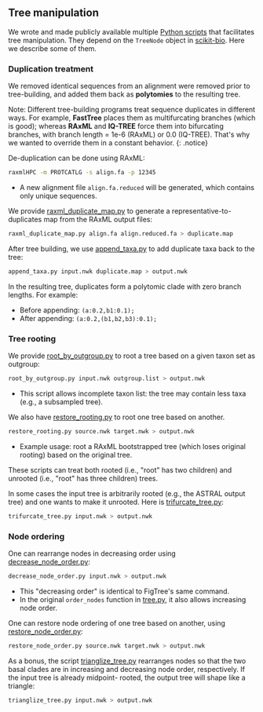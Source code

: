 ## Tree manipulation

We wrote and made publicly available multiple [Python scripts](../code/scripts) that facilitates tree manipulation. They depend on the `TreeNode` object in [scikit-bio](http://scikit-bio.org/). Here we describe some of them.


### Duplication treatment

We removed identical sequences from an alignment were removed prior to tree-building, and added them back as **polytomies** to the resulting tree.

Note: Different tree-building programs treat sequence duplicates in different ways. For example, **FastTree** places them as multifurcating branches (which is good); whereas **RAxML** and **IQ-TREE** force them into bifurcating branches, with branch length = 1e-6 (RAxML) or 0.0 (IQ-TREE). That's why we wanted to override them in a constant behavior.
{: .notice}

De-duplication can be done using RAxML:

```bash
raxmlHPC -m PROTCATLG -s align.fa -p 12345
```

- A new alignment file `align.fa.reduced` will be generated, which contains only unique sequences.

We provide [raxml_duplicate_map.py](../code/scripts/raxml_duplicate_map.py) to generate a representative-to-duplicates map from the RAxML output files:

```bash
raxml_duplicate_map.py align.fa align.reduced.fa > duplicate.map
```

After tree building, we use [append_taxa.py](../code/scripts/append_taxa.py) to add duplicate taxa back to the tree:

```bash
append_taxa.py input.nwk duplicate.map > output.nwk
```

In the resulting tree, duplicates form a polytomic clade with zero branch lengths. For example:

- Before appending: `(a:0.2,b1:0.1);`
- After appending: `(a:0.2,(b1,b2,b3):0.1);`


### Tree rooting

We provide [root_by_outgroup.py](../code/scripts/root_by_outgroup.py) to root a tree based on a given taxon set as outgroup:

```bash
root_by_outgroup.py input.nwk outgroup.list > output.nwk
```

- This script allows incomplete taxon list: the tree may contain less taxa (e.g., a subsampled tree).

We also have [restore_rooting.py](../code/scripts/restore_rooting.py) to root one tree based on another.

```bash
restore_rooting.py source.nwk target.nwk > output.nwk
```

- Example usage: root a RAxML bootstrapped tree (which loses original rooting) based on the original tree.

These scripts can treat both rooted (i.e., "root" has two children) and unrooted (i.e., "root" has three children) trees.

In some cases the input tree is arbitrarily rooted (e.g., the ASTRAL output tree) and one wants to make it unrooted. Here is [trifurcate_tree.py](../code/scripts/trifurcate_tree.py):

```bash
trifurcate_tree.py input.nwk > output.nwk
```


### Node ordering

One can rearrange nodes in decreasing order using [decrease_node_order.py](../code/scripts/decrease_node_order.py):

```bash
decrease_node_order.py input.nwk > output.nwk
```

- This "decreasing order" is identical to FigTree's same command.
- In the original `order_nodes` function in [tree.py](../code/utils/tree.py), it also allows increasing node order.

One can restore node ordering of one tree based on another, using [restore_node_order.py](../code/scripts/restore_node_order.py):

```bash
restore_node_order.py source.nwk target.nwk > output.nwk
```

As a bonus, the script [trianglize_tree.py](../code/scripts/trianglize_tree.py) rearranges nodes so that the two basal clades are in increasing and
decreasing node order, respectively. If the input tree is already midpoint-
rooted, the output tree will shape like a triangle:

```bash
trianglize_tree.py input.nwk > output.nwk
```
